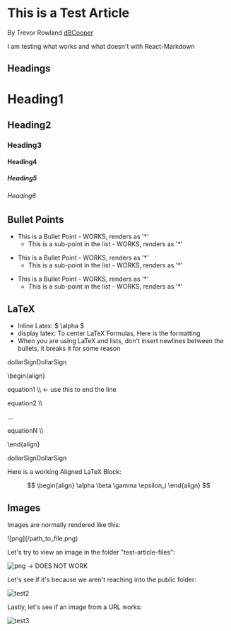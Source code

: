 # This is a Test Article

By Trevor Rowland [dBCooper](https://github.com/dBCooper2)

I am testing what works and what doesn't with React-Markdown

## Headings

# Heading1

## Heading2

### Heading3

#### Heading4

##### Heading5

###### Heading6

## Bullet Points

- This is a Bullet Point - WORKS, renders as '*'
  - This is a sub-point in the list - WORKS, renders as '*'

+ This is a Bullet Point - WORKS, renders as '*'
  + This is a sub-point in the list - WORKS, renders as '*'

* This is a Bullet Point - WORKS, renders as '*'
  * This is a sub-point in the list - WORKS, renders as '*'

## LaTeX

- Inline Latex: $ \alpha $
- display latex: To center LaTeX Formulas, Here is the formatting
- When you are using LaTeX and lists, don't insert newlines between the bullets, it breaks it for some reason

dollarSignDollarSign

\begin{align}

equation1 \\\ \<- use this to end the line

equation2 \\\

...

equationN \\\

\end{align}

dollarSignDollarSign

Here is a working Aligned LaTeX Block:

$$
\begin{align}
\alpha
\beta
\gamma
\epsilon_i
\end{align}
$$

## Images

Images are normally rendered like this: 

\!\[png\]\(/path_to_file.png\)

Let's try to view an image in the folder "test-article-files":

![png]("posts/testing/test-article-files/test1.png") -> DOES NOT WORK

Let's see if it's because we aren't reaching into the public folder:

![test2](public/headshots/my-ai-headshot-flipped.png)

Lastly, let's see if an image from a URL works:

![test3](https://cdn2.thecatapi.com/images/9qLSHCaQQ.jpg)
